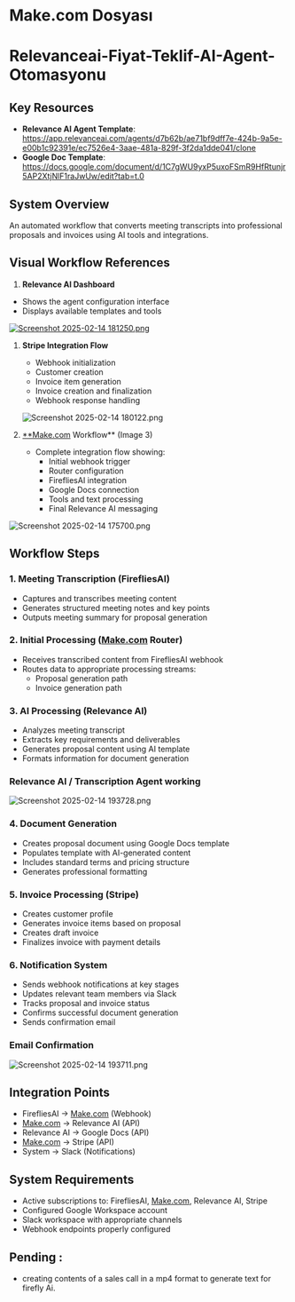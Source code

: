 # Make.com  Dosyası
# Relevanceai-Fiyat-Teklif-AI-Agent-Otomasyonu

## Key Resources

- **Relevance AI Agent Template**: https://app.relevanceai.com/agents/d7b62b/ae71bf9dff7e-424b-9a5e-e00b1c92391e/ec7526e4-3aae-481a-829f-3f2da1dde041/clone
- **Google Doc Template**: https://docs.google.com/document/d/1C7gWU9yxP5uxoFSmR9HfRtunjr5AP2XtjNlF1raJwUw/edit?tab=t.0

## System Overview

An automated workflow that converts meeting transcripts into professional proposals and invoices using AI tools and integrations.

## Visual Workflow References

1. **Relevance AI Dashboard** 
- Shows the agent configuration interface
- Displays available templates and tools

[![Screenshot 2025-02-14 181250.png](attachment:9fb903cd-72d2-45a6-b12b-f08d0b46cf1e:Screenshot_2025-02-14_181250.png)](https://github.com/yaslan/Relevanceai-Fiyat-Teklif-AI-Agent-Otomasyonu/blob/main/image_folder/agents.png)

1. **Stripe Integration Flow** 
    - Webhook initialization
    - Customer creation
    - Invoice item generation
    - Invoice creation and finalization
    - Webhook response handling
    
    ![Screenshot 2025-02-14 180122.png](attachment:6e13ac16-103a-4daa-9683-bd2d038a6307:Screenshot_2025-02-14_180122.png)
    
2. [**Make.com](http://make.com/) Workflow** (Image 3)
    - Complete integration flow showing:
        - Initial webhook trigger
        - Router configuration
        - FirefliesAI integration
        - Google Docs connection
        - Tools and text processing
        - Final Relevance AI messaging

![Screenshot 2025-02-14 175700.png](attachment:190914d7-b387-4e41-bcef-1df2c0b7f7c9:Screenshot_2025-02-14_175700.png)

## Workflow Steps

### 1. Meeting Transcription (FirefliesAI)

- Captures and transcribes meeting content
- Generates structured meeting notes and key points
- Outputs meeting summary for proposal generation

### 2. Initial Processing ([Make.com](http://make.com/) Router)

- Receives transcribed content from FirefliesAI webhook
- Routes data to appropriate processing streams:
    - Proposal generation path
    - Invoice generation path

### 3. AI Processing (Relevance AI)

- Analyzes meeting transcript
- Extracts key requirements and deliverables
- Generates proposal content using AI template
- Formats information for document generation

### **Relevance AI / Transcription Agent working**

![Screenshot 2025-02-14 193728.png](attachment:25ab2733-7700-4338-841e-cb96bbed2dda:Screenshot_2025-02-14_193728.png)

### 4. Document Generation

- Creates proposal document using Google Docs template
- Populates template with AI-generated content
- Includes standard terms and pricing structure
- Generates professional formatting

### 5. Invoice Processing (Stripe)

- Creates customer profile
- Generates invoice items based on proposal
- Creates draft invoice
- Finalizes invoice with payment details

### 6. Notification System

- Sends webhook notifications at key stages
- Updates relevant team members via Slack
- Tracks proposal and invoice status
- Confirms successful document generation
- Sends confirmation email

### Email Confirmation

![Screenshot 2025-02-14 193711.png](attachment:d010efc3-5c50-4b38-8424-f5a90a385884:Screenshot_2025-02-14_193711.png)

## Integration Points

- FirefliesAI → [Make.com](http://make.com/) (Webhook)
- [Make.com](http://make.com/) → Relevance AI (API)
- Relevance AI → Google Docs (API)
- [Make.com](http://make.com/) → Stripe (API)
- System → Slack (Notifications)

## System Requirements

- Active subscriptions to: FirefliesAI, [Make.com](http://make.com/), Relevance AI, Stripe
- Configured Google Workspace account
- Slack workspace with appropriate channels
- Webhook endpoints properly configured

## Pending :

- creating contents of a sales call in a mp4 format to generate text for firefly Ai.
